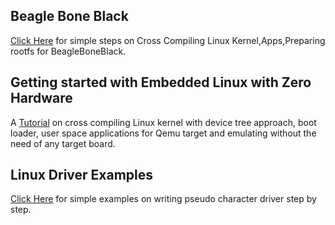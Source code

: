## Beagle Bone Black

[Click Here](bbb-porting) for simple steps on Cross Compiling Linux Kernel,Apps,Preparing rootfs for BeagleBoneBlack.

## Getting started with Embedded Linux with Zero Hardware

A [Tutorial](qemu-porting) on cross compiling Linux kernel with device tree approach, boot loader, user space applications for Qemu target and emulating without the need of any target board.

## Linux Driver Examples

[Click Here](ldd-examples/pseudo-char-driver) for simple examples on writing pseudo character driver step by step.
